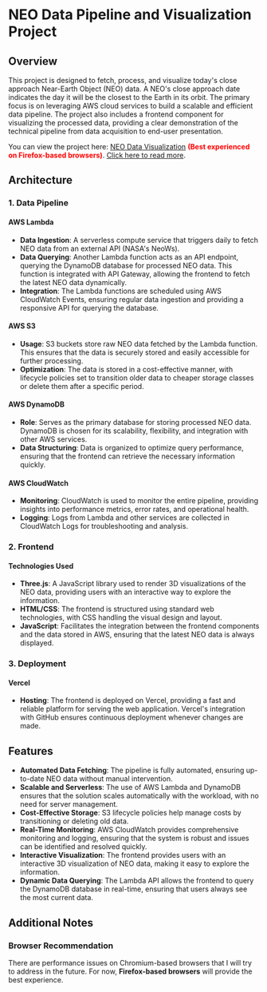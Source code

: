 # NEO Data Pipeline and Visualization Project

## Overview

This project is designed to fetch, process, and visualize today's close approach Near-Earth Object (NEO) data. A NEO's close approach date indicates the day it will be the closest to the Earth in its orbit. The primary focus is on leveraging AWS cloud services to build a scalable and efficient data pipeline. The project also includes a frontend component for visualizing the processed data, providing a clear demonstration of the technical pipeline from data acquisition to end-user presentation.

You can view the project here: [NEO Data Visualization](https://aws-pipeline.vercel.app/) **<span style="color: red;">(Best experienced on Firefox-based browsers)</span>**. [Click here to read more](#browser-recommendation).

## Architecture

### 1. Data Pipeline

#### AWS Lambda
- **Data Ingestion**: A serverless compute service that triggers daily to fetch NEO data from an external API (NASA's NeoWs).
- **Data Querying**: Another Lambda function acts as an API endpoint, querying the DynamoDB database for processed NEO data. This function is integrated with API Gateway, allowing the frontend to fetch the latest NEO data dynamically.
- **Integration**: The Lambda functions are scheduled using AWS CloudWatch Events, ensuring regular data ingestion and providing a responsive API for querying the database.

#### AWS S3
- **Usage**: S3 buckets store raw NEO data fetched by the Lambda function. This ensures that the data is securely stored and easily accessible for further processing.
- **Optimization**: The data is stored in a cost-effective manner, with lifecycle policies set to transition older data to cheaper storage classes or delete them after a specific period.

#### AWS DynamoDB
- **Role**: Serves as the primary database for storing processed NEO data. DynamoDB is chosen for its scalability, flexibility, and integration with other AWS services.
- **Data Structuring**: Data is organized to optimize query performance, ensuring that the frontend can retrieve the necessary information quickly.

#### AWS CloudWatch
- **Monitoring**: CloudWatch is used to monitor the entire pipeline, providing insights into performance metrics, error rates, and operational health.
- **Logging**: Logs from Lambda and other services are collected in CloudWatch Logs for troubleshooting and analysis.

### 2. Frontend

#### Technologies Used
- **Three.js**: A JavaScript library used to render 3D visualizations of the NEO data, providing users with an interactive way to explore the information.
- **HTML/CSS**: The frontend is structured using standard web technologies, with CSS handling the visual design and layout.
- **JavaScript**: Facilitates the integration between the frontend components and the data stored in AWS, ensuring that the latest NEO data is always displayed.

### 3. Deployment

#### Vercel
- **Hosting**: The frontend is deployed on Vercel, providing a fast and reliable platform for serving the web application. Vercel's integration with GitHub ensures continuous deployment whenever changes are made.

## Features

- **Automated Data Fetching**: The pipeline is fully automated, ensuring up-to-date NEO data without manual intervention.
- **Scalable and Serverless**: The use of AWS Lambda and DynamoDB ensures that the solution scales automatically with the workload, with no need for server management.
- **Cost-Effective Storage**: S3 lifecycle policies help manage costs by transitioning or deleting old data.
- **Real-Time Monitoring**: AWS CloudWatch provides comprehensive monitoring and logging, ensuring that the system is robust and issues can be identified and resolved quickly.
- **Interactive Visualization**: The frontend provides users with an interactive 3D visualization of NEO data, making it easy to explore the information.
- **Dynamic Data Querying**: The Lambda API allows the frontend to query the DynamoDB database in real-time, ensuring that users always see the most current data.

## Additional Notes

### Browser Recommendation
There are performance issues on Chromium-based browsers that I will try to address in the future. For now, **Firefox-based browsers** will provide the best experience.

